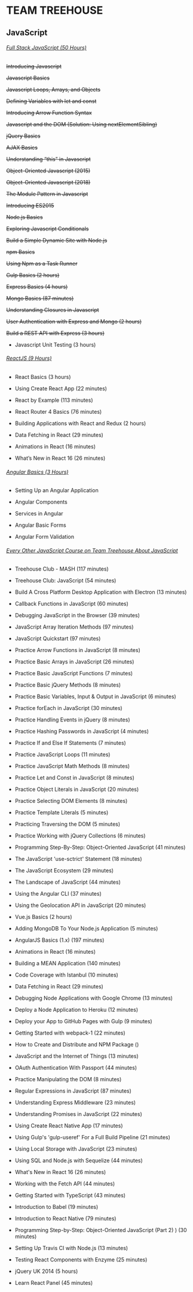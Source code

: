 # **TEAM TREEHOUSE**

## **JavaScript**

###### [Full Stack JavaScript (50 Hours)](https://teamtreehouse.com/tracks/full-stack-javascript)

~~Introducing Javascript~~

~~Javascript Basics~~

~~Javascript Loops, Arrays, and Objects~~

~~Defining Variables with let and const~~

~~Introducing Arrow Function Syntax~~

~~Javascript and the DOM (Solution: Using nextElementSibling)~~

~~jQuery Basics~~

~~AJAX Basics~~

~~Understanding “this” in Javascript~~

~~Object-Oriented Javascript (2015)~~

~~Object-Oriented Javascript (2018)~~

~~The Module Pattern in Javascript~~

~~Introducing ES2015~~

~~Node.js Basics~~

~~Exploring Javascript Conditionals~~

~~Build a Simple Dynamic Site with Node.js~~

~~npm Basics~~

~~Using Npm as a Task Runner~~ 

~~Gulp Basics (2 hours)~~

~~Express Basics (4 hours)~~

~~Mongo Basics (87 minutes)~~

~~Understanding Closures in Javascript~~

~~User Authentication with Express and Mongo (2 hours)~~

~~Build a REST API with Express (3 hours)~~

- Javascript Unit Testing (3 hours)

###### [ReactJS (9 Hours)](https://teamtreehouse.com/tracks/learn-react)

- React Basics (3 hours)

- Using Create React App (22 minutes)

- React by Example (113 minutes)

- React Router 4 Basics (76 minutes)

- Building Applications with React and Redux (2 hours)

- Data Fetching in React (29 minutes)

- Animations in React (16 minutes)

- What’s New in React 16 (26 minutes)

###### [Angular Basics (3 Hours)](https://teamtreehouse.com/library/angular-basics-2)

- Setting Up an Angular Application

- Angular Components

- Services in Angular

- Angular Basic Forms

- Angular Form Validation

###### [Every Other JavaScript Course on Team Treehouse About JavaScript](https://teamtreehouse.com/library/topic:javascript/sort:difficulty)

- Treehouse Club - MASH (117 minutes)

- Treehouse Club: JavaScript (54 minutes)

- Build A Cross Platform Desktop Application with Electron (13 minutes)

- Callback Functions in JavaScript (60 minutes)

- Debugging JavaScript in the Browser (39 minutes)

- JavaScript Array Iteration Methods (97 minutes)

- JavaScript Quickstart (97 minutes)

- Practice Arrow Functions in JavaScript (8 minutes)

- Practice Basic Arrays in JavaScript (26 minutes)

- Practice Basic JavaScript Functions (7 minutes)

- Practice Basic jQuery Methods (8 minutes)

- Practice Basic Variables, Input & Output in JavaScript (6 minutes)

- Practice forEach in JavaScript (30 minutes)

- Practice Handling Events in jQuery (8 minutes)

- Practice Hashing Passwords in JavaScript (4 minutes)

- Practice If and Else If Statements (7 minutes)

- Practice JavaScript Loops (11 minutes)

- Practice JavaScript Math Methods (8 minutes)

- Practice Let and Const in JavaScript (8 minutes)

- Practice Object Literals in JavaScript (20 minutes)

- Practice Selecting DOM Elements (8 minutes)

- Practice Template Literals (5 minutes)

- Practicing Traversing the DOM (5 minutes)

- Practice Working with jQuery Collections (6 minutes)

- Programming Step-By-Step: Object-Oriented JavaScript (41 minutes)

- The JavaScript 'use-sctrict' Statement (18 minutes)

- The JavaScript Ecosystem (29 minutes)

- The Landscape of JavaScript (44 minutes)

- Using the Angular CLI (37 minutes)

- Using the Geolocation API in JavaScript (20 minutes)

- Vue.js Basics (2 hours)

- Adding MongoDB To Your Node.js Application (5 minutes)

- AngularJS Basics (1.x) (197 minutes)

- Animations in React (16 minutes)

- Building a MEAN Application (140 minutes)

- Code Coverage with Istanbul (10 minutes)

- Data Fetching in React (29 minutes)

- Debugging Node Applications with Google Chrome (13 minutes)

- Deploy a Node Application to Heroku (12 minutes)

- Deploy your App to GitHub Pages with Gulp (9 minutes)

- Getting Started with webpack-1 (22 minutes)

- How to Create and Distribute and NPM Package ()

- JavaScript and the Internet of Things (13 minutes)

- OAuth Authentication With Passport (44 minutes)

- Practice Manipulating the DOM (8  minutes)

- Regular Expressions in JavaScript (87 minutes)

- Understanding Express Middleware (23 minutes)

- Understanding Promises in JavaScript (22 minutes)

- Using Create React Native App (17 minutes)

- Using Gulp's 'gulp-useref' For a Full Build Pipeline (21 minutes)

- Using Local Storage with JavaScript (23 minutes)

- Using SQL and Node.js with Sequelize (44 minutes)

- What's New in React 16 (26 minutes)

- Working with the Fetch API (44 minutes)

- Getting Started with TypeScript (43  minutes)

- Introduction to Babel (19 minutes)

- Introduction to React Native (79 minutes)

- Programming Step-by-Step: Object-Oriented JavaScript (Part 2) ) (30 minutes)

- Setting Up Travis CI with Node.js (13 minutes)

- Testing React Components with Enzyme (25 minutes)

- jQuery UK 2014 (5 hours)

- Learn React Panel (45 minutes)
